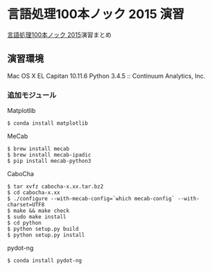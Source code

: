 # 言語処理100本ノック 2015 演習

[言語処理100本ノック 2015](http://www.cl.ecei.tohoku.ac.jp/nlp100/)演習まとめ

## 演習環境
Mac OS X EL Capitan 10.11.6
Python 3.4.5 :: Continuum Analytics, Inc.

### 追加モジュール

Matplotlib
```Bush:
$ conda install matplotlib
```

MeCab
```Bush:
$ brew install mecab
$ brew install mecab-ipadic
$ pip install mecab-python3
```

CaboCha
```Bush:
$ tar xvfz cabocha-x.xx.tar.bz2
$ cd cabocha-x.xx
$ ./configure --with-mecab-config=`which mecab-config` --with-charset=UTF8
$ make && make check
$ sudo make install
$ cd python
$ python setup.py build
$ python setup.py install
```

pydot-ng
```Bush:
$ conda install pydot-ng
```
